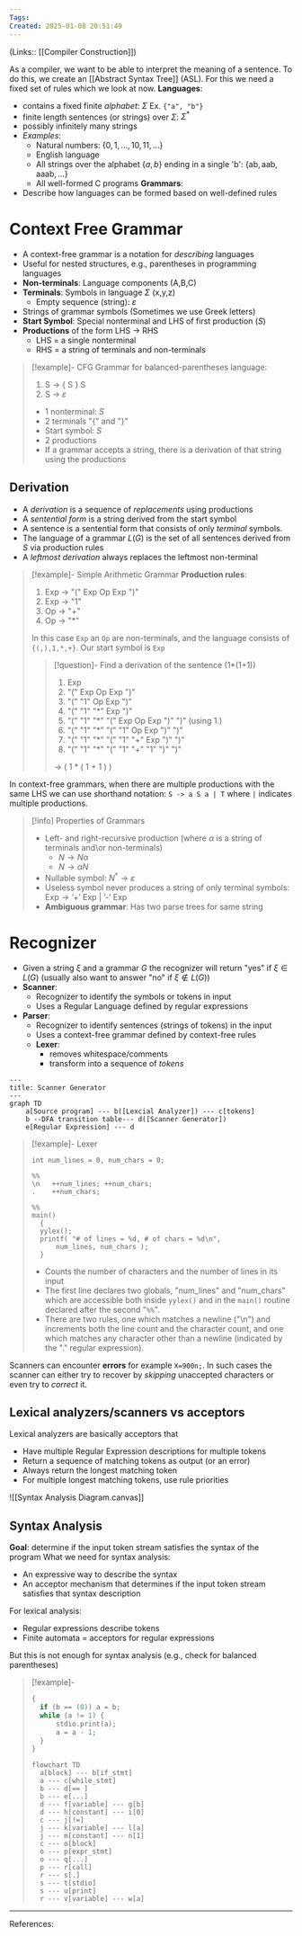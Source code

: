 ```yaml
---
Tags: 
Created: 2025-01-08 20:51:49
---
```

(Links:: [[Compiler Construction]])

As a compiler, we want to be able to interpret the meaning of a sentence. To do this, we create an [[Abstract Syntax Tree]] (ASL). For this we need a fixed set of rules which we look at now.
**Languages**: 
- contains a fixed finite *alphabet*: $\Sigma$
  Ex. `{"a", "b"}`
- finite length sentences (or strings) over $\Sigma$: $\Sigma^{*}$
- possibly infinitely many strings
- *Examples*: 
	- Natural numbers: $\{0,1,...,10,11,...\}$
	- English language
	- All strings over the alphabet $\{a,b\}$ ending in a single 'b': $\{\text{ab},\text{aab},\text{aaab},...\}$
	- All well-formed C programs
**Grammars**:
- Describe how languages can be formed based on well-defined rules

# Context Free Grammar
- A context-free grammar is a notation for *describing* languages
- Useful for nested structures, e.g., parentheses in programming languages
- **Non-terminals**: Language components (A,B,C)
- **Terminals**: Symbols in language $\Sigma$ (x,y,z)
	- Empty sequence (string): $\varepsilon$
- Strings of grammar symbols (Sometimes we use Greek letters)
- **Start Symbol**: Special nonterminal and LHS of first production ($S$)
- **Productions** of the form LHS -> RHS
	- LHS = a single nonterminal
	- RHS = a string of terminals and non-terminals

> [!example]- CFG
> Grammar for balanced-parentheses language:
> 1. S -> { S } S
> 2. S -> $\varepsilon$
> 
> - 1 nonterminal: $S$
> - 2 terminals "{" and "}"
> - Start symbol: $S$
> - 2 productions
> - If a grammar accepts a string, there is a derivation of that string using the productions
## Derivation
- A *derivation* is a sequence of *replacements* using productions
- A *sentential form* is a string derived from the start symbol
- A sentence is a sentential form that consists of only *terminal* symbols.
- The language of a grammar $L(G)$ is the set of all sentences derived from $S$ via production rules
- A *leftmost derivation* always replaces the leftmost non-terminal

> [!example]- Simple Arithmetic Grammar
> **Production rules**:
> 1. Exp -> "(" Exp Op Exp ")"
> 2. Exp -> "1"
> 3. Op -> "+"
> 4. Op -> "*"
> 
> In this case `Exp` an `Op` are non-terminals, and the language consists of `{(,),1,*,+}`. Our start symbol is `Exp`
> 
> > [!question]- Find a derivation of the sentence (1*(1+1))
> > 1. Exp
> > 2. "(" Exp Op Exp ")"
> > 3. "(" "1" Op Exp ")"
> > 4. "(" "1" "*" Exp ")"
> > 5. "(" "1" "*" "(" Exp Op Exp ")" ")" (using 1.)
> > 6. "(" "1" "*" "(" "1" Op Exp ")" ")"
> > 7. "(" "1" "*" "(" "1" "+" Exp ")" ")"
> > 8. "(" "1" "*" "(" "1" "+" "1" ")" ")"
> > 
> > -> ( 1 * ( 1 + 1 ) )

In context-free grammars, when there are multiple productions with the same LHS we can use shorthand notation: `S -> a S a | T` where `|` indicates multiple productions.

> [!info] Properties of Grammars
> - Left- and right-recursive production (where $\alpha$ is a string of terminals and\or non-terminals)
> 	- $N\to N\alpha$
> 	- $N\to \alpha N$
> - Nullable symbol: $N ^{*}\to \varepsilon$
> - Useless symbol never produces a string of only terminal symbols: $\text{Exp} \to \text{'+' Exp } | \text{ '-' Exp}$
> - **Ambiguous grammar**: Has two parse trees for same string
# Recognizer
- Given a string $\xi$ and a grammar $G$ the recognizer will return "yes" if $\xi \in L(G)$ (usually also want to answer "no" if $\xi \notin L(G)$)
- **Scanner**:
	- Recognizer to identify the symbols or tokens in input
	- Uses a Regular Language defined by regular expressions
- **Parser**:
	- Recognizer to identify sentences (strings of tokens) in the input
	- Uses a context-free grammar defined by context-free rules
	- **Lexer**:
		- removes whitespace/comments
		- transform into a sequence of *tokens*

```mermaid
---
title: Scanner Generator
---
graph TD
	a[Source program] --- b([Lexcial Analyzer]) --- c[tokens]
	b --DFA transition table--- d([Scanner Generator])
	e[Regular Expression] --- d
```

> [!example]- Lexer
> ```
> int num_lines = 0, num_chars = 0;
> 
> %% 
> \n   ++num_lines; ++num_chars;
> .    ++num_chars;
> 
> %% 
> main()
> 	{  
> 	yylex();  
> 	printf( "# of lines = %d, # of chars = %d\n",
> 		num_lines, num_chars );
> 	}
> ```
> - Counts the number of characters and the number of lines in its input
> - The first line declares two globals, "num_lines" and "num_chars" which are accessible both inside `yylex()` and in the `main()` routine declared after the second "`%%`".
> - There are two rules, one which matches a newline ("\n") and increments both the line count and the character count, and one which matches any character other than a newline (indicated by the "." regular expression).

Scanners can encounter **errors** for example `X=900n;`. In such cases the scanner can either try to recover by *skipping* unaccepted characters or even try to *correct* it. 
## Lexical analyzers/scanners vs acceptors
Lexical analyzers are basically acceptors that
- Have multiple Regular Expression descriptions for multiple tokens
- Return a sequence of matching tokens as output (or an error)
- Always return the longest matching token
- For multiple longest matching tokens, use rule priorities

![[Syntax Analysis Diagram.canvas]]
## Syntax Analysis
**Goal**: determine if the input token stream satisfies the syntax of the program
What we need for syntax analysis:
- An expressive way to describe the syntax
- An acceptor mechanism that determines if the input token stream satisfies that syntax description

For lexical analysis:
- Regular expressions describe tokens
- Finite automata = acceptors for regular expressions

But this is not enough for syntax analysis (e.g., check for balanced parentheses)
> [!example]-
> ```c
> {
> 	if (b == (0)) a = b;
> 	while (a != 1) {
> 		stdio.print(a);
> 		a = a - 1;
> 	}
> }
> ```
> ```mermaid
> flowchart TD
> 	a[block] --- b[if_stmt]
> 	a --- c[while_stmt]
> 	b --- d[== ]
> 	b --- e[...]
> 	d --- f[variable] --- g[b]
> 	d --- h[constant] --- i[0]
> 	c --- j[!=]
> 	j --- k[variable] --- l[a]
> 	j --- m[constant] --- n[1]
> 	c --- o[block]
> 	o --- p[expr_stmt]
> 	o --- q[...]
> 	p --- r[call]
> 	r --- s[.]
> 	s --- t[stdio]
> 	s --- u[print]
> 	r --- v[variable] --- w[a]
> ```

---
References: